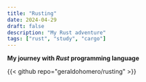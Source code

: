 ```yaml
---
title: "Rusting"
date: 2024-04-29
draft: false
description: "My Rust adventure"
tags: ["rust", "study", "cargo"]
---
```

**My journey with ***Rust*** programming language**
 
{{< github repo="geraldohomero/rusting" >}}
